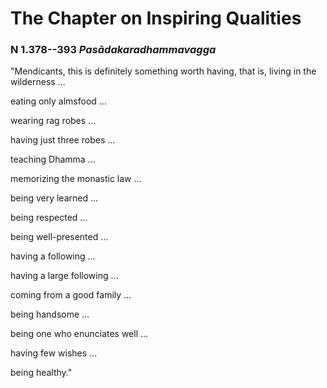 # The Chapter on Inspiring Qualities

### N 1.378--393 *Pasādakaradhammavagga*

"Mendicants, this is definitely something worth having, that is, living
in the wilderness ...

eating only almsfood ...

wearing rag robes ...

having just three robes ...

teaching Dhamma ...

memorizing the monastic law ...

being very learned ...

being respected ...

being well-presented ...

having a following ...

having a large following ...

coming from a good family ...

being handsome ...

being one who enunciates well ...

having few wishes ...

being healthy."

